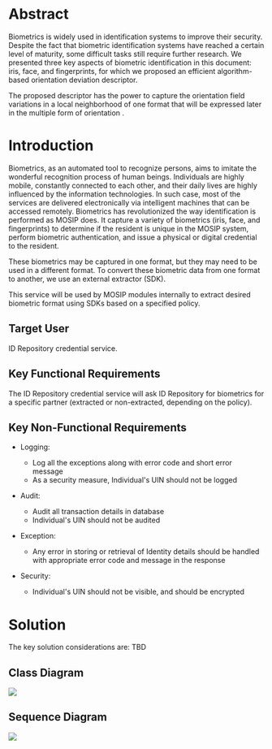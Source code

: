 # Abstract

Biometrics is widely used in identification systems to improve their security. Despite the fact that biometric identification systems have reached a certain level of maturity, some difficult tasks still require further research. We presented three key aspects of biometric identification in this document: iris, face, and fingerprints, for which we proposed an efficient algorithm-based orientation deviation descriptor.

The proposed descriptor has the power to capture the orientation field variations in a local neighborhood of one format that will be expressed later in the multiple form of orientation .

# Introduction

Biometrics, as an automated tool to recognize persons, aims to imitate the wonderful recognition process of human beings. Individuals are highly mobile, constantly connected to each other, and their daily lives are highly influenced by the information technologies. In such case, most of the services are delivered electronically via intelligent machines that can be accessed remotely. Biometrics has revolutionized the way identification is performed as MOSIP does. It capture a variety of biometrics (iris, face, and fingerprints) to determine if the resident is unique in the MOSIP system, perform biometric authentication, and issue a physical or digital credential to the resident.

These biometrics may be captured in one format, but they may need to be used in a different format. To convert these biometric data from one format to another, we use an external extractor (SDK).

This service will be used by MOSIP modules internally to extract desired biometric format using SDKs based on a specified policy.

## Target User

ID Repository credential service.

## Key Functional Requirements

The ID Repository credential service will ask ID Repository for biometrics for a specific partner (extracted or non-extracted, depending on the policy).

## Key Non-Functional Requirements

*	Logging:
	*	Log all the exceptions along with error code and short error message
	*	As a security measure, Individual's UIN should not be logged
	
*	Audit:
	*	Audit all transaction details in database
	*	Individual's UIN should not be audited
	
*	Exception:
	*	Any error in storing or retrieval of Identity details should be handled with appropriate error code and message in the response
*	Security:
	*	Individual's UIN should not be visible, and should be encrypted

# Solution
The key solution considerations are:
TBD

## Class Diagram

![](id-repository/design/id-repository/_images/bioextractor-service/bioextractor-service-class-diagram.png)

## Sequence Diagram

![](id-repository/design/id-repository/_images/bioextractor-service/bioextractor-service-sequence-diagram.png)



